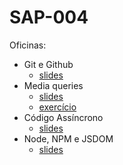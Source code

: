 # SAP-004
Oficinas:

- Git e Github
    - [slides](./git-e-github/slides.pdf)
- Media queries
    - [slides](./media-queries/slides.pdf)
    - [exercício](./media-queries)
- Código Assíncrono
    - [slides](./codigo-assincrono/slides.pdf)
- Node, NPM e JSDOM
    - [slides](./node-npm-e-jsdom/slides.pdf)